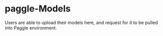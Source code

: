 # paggle-Models
Users are able to upload their models here, and request for it to be pulled into Paggle environment.

